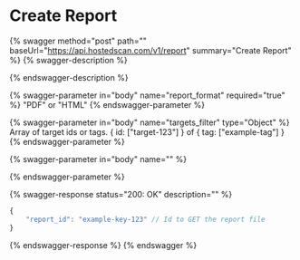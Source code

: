 # Create Report



{% swagger method="post" path="" baseUrl="https://api.hostedscan.com/v1/report" summary="Create Report" %}
{% swagger-description %}

{% endswagger-description %}

{% swagger-parameter in="body" name="report_format" required="true" %}
"PDF" or "HTML"
{% endswagger-parameter %}

{% swagger-parameter in="body" name="targets_filter" type="Object" %}
Array of target ids or tags. { id: ["target-123"] } of { tag: ["example-tag"] }
{% endswagger-parameter %}

{% swagger-parameter in="body" name="" %}

{% endswagger-parameter %}

{% swagger-response status="200: OK" description="" %}
```javascript
{
    "report_id": "example-key-123" // Id to GET the report file
}
```
{% endswagger-response %}
{% endswagger %}
